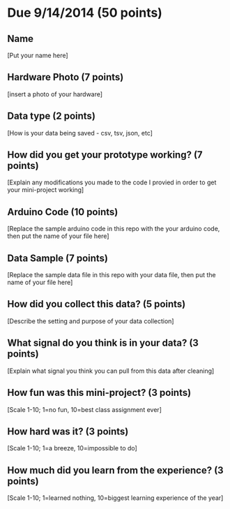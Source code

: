 # Due 9/14/2014  (50 points)


## Name
[Put your name here]

## Hardware Photo (7 points)
[insert a photo of your hardware]

## Data type (2 points) 
[How is your data being saved - csv, tsv, json, etc]

## How did you get your prototype working? (7 points)
[Explain any modifications you made to the code I provied in order to get your mini-project working]

## Arduino Code (10 points)
[Replace the sample arduino code in this repo with the your arduino code, then put the name of your file here]

## Data Sample (7 points)
[Replace the sample data file in this repo with your data file, then put the name of your file here]

## How did you collect this data? (5 points)
[Describe the setting and purpose of your data collection]

## What signal do you think is in your data? (3 points)
[Explain what signal you think you can pull from this data after cleaning] 

## How fun was this mini-project? (3 points)
[Scale 1-10; 1=no fun, 10=best class assignment ever]

## How hard was it? (3 points)
[Scale 1-10; 1=a breeze, 10=impossible to do]

## How much did you learn from the experience? (3 points)
[Scale 1-10; 1=learned nothing, 10=biggest learning experience of the year]
